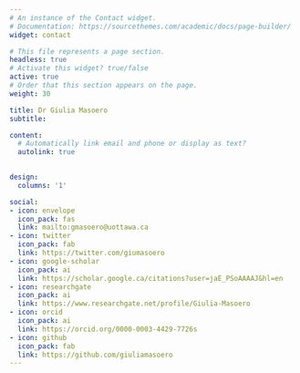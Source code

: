 ```yaml
---
# An instance of the Contact widget.
# Documentation: https://sourcethemes.com/academic/docs/page-builder/
widget: contact

# This file represents a page section.
headless: true
# Activate this widget? true/false
active: true
# Order that this section appears on the page.
weight: 30

title: Dr Giulia Masoero
subtitle:

content:
  # Automatically link email and phone or display as text?
  autolink: true
  

design:
  columns: '1'

social:
- icon: envelope
  icon_pack: fas
  link: mailto:gmasoero@uottawa.ca
- icon: twitter
  icon_pack: fab
  link: https://twitter.com/giumasoero
- icon: google-scholar
  icon_pack: ai
  link: https://scholar.google.ca/citations?user=jaE_PSoAAAAJ&hl=en
- icon: researchgate
  icon_pack: ai
  link: https://www.researchgate.net/profile/Giulia-Masoero
- icon: orcid
  icon_pack: ai
  link: https://orcid.org/0000-0003-4429-7726s
- icon: github
  icon_pack: fab
  link: https://github.com/giuliamasoero    
---
```


